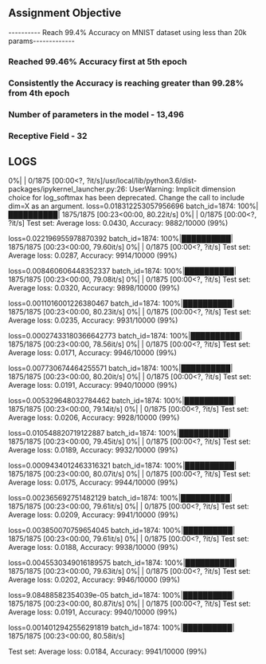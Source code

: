 ## Assignment Objective
---------- Reach 99.4% Accuracy on MNIST dataset using less than 20k params-------------
### Reached 99.46% Accuracy first at 5th epoch
### Consistently the Accuracy is reaching greater than 99.28% from 4th epoch
### Number of parameters in the model - 13,496
### Receptive Field - 32

## LOGS ##
0%|          | 0/1875 [00:00<?, ?it/s]/usr/local/lib/python3.6/dist-packages/ipykernel_launcher.py:26: UserWarning: Implicit dimension choice for log_softmax has been deprecated. Change the call to include dim=X as an argument.
loss=0.018312253057956696 batch_id=1874: 100%|██████████| 1875/1875 [00:23<00:00, 80.22it/s]
  0%|          | 0/1875 [00:00<?, ?it/s]
Test set: Average loss: 0.0430, Accuracy: 9882/10000 (99%)

loss=0.022196955978870392 batch_id=1874: 100%|██████████| 1875/1875 [00:23<00:00, 79.60it/s]
  0%|          | 0/1875 [00:00<?, ?it/s]
Test set: Average loss: 0.0287, Accuracy: 9914/10000 (99%)

loss=0.008460606448352337 batch_id=1874: 100%|██████████| 1875/1875 [00:23<00:00, 79.08it/s]
  0%|          | 0/1875 [00:00<?, ?it/s]
Test set: Average loss: 0.0320, Accuracy: 9898/10000 (99%)

loss=0.0011016001226380467 batch_id=1874: 100%|██████████| 1875/1875 [00:23<00:00, 80.23it/s]
  0%|          | 0/1875 [00:00<?, ?it/s]
Test set: Average loss: 0.0235, Accuracy: 9931/10000 (99%)

loss=0.00027433180366642773 batch_id=1874: 100%|██████████| 1875/1875 [00:23<00:00, 78.56it/s]
  0%|          | 0/1875 [00:00<?, ?it/s]
Test set: Average loss: 0.0171, Accuracy: 9946/10000 (99%)

loss=0.007730674464255571 batch_id=1874: 100%|██████████| 1875/1875 [00:23<00:00, 80.20it/s]
  0%|          | 0/1875 [00:00<?, ?it/s]
Test set: Average loss: 0.0191, Accuracy: 9940/10000 (99%)

loss=0.005329648032784462 batch_id=1874: 100%|██████████| 1875/1875 [00:23<00:00, 79.14it/s]
  0%|          | 0/1875 [00:00<?, ?it/s]
Test set: Average loss: 0.0206, Accuracy: 9928/10000 (99%)

loss=0.010548820719122887 batch_id=1874: 100%|██████████| 1875/1875 [00:23<00:00, 79.45it/s]
  0%|          | 0/1875 [00:00<?, ?it/s]
Test set: Average loss: 0.0189, Accuracy: 9932/10000 (99%)

loss=0.0009434012463316321 batch_id=1874: 100%|██████████| 1875/1875 [00:23<00:00, 80.07it/s]
  0%|          | 0/1875 [00:00<?, ?it/s]
Test set: Average loss: 0.0175, Accuracy: 9944/10000 (99%)

loss=0.002365692751482129 batch_id=1874: 100%|██████████| 1875/1875 [00:23<00:00, 79.61it/s]
  0%|          | 0/1875 [00:00<?, ?it/s]
Test set: Average loss: 0.0209, Accuracy: 9941/10000 (99%)

loss=0.003850070759654045 batch_id=1874: 100%|██████████| 1875/1875 [00:23<00:00, 79.61it/s]
  0%|          | 0/1875 [00:00<?, ?it/s]
Test set: Average loss: 0.0188, Accuracy: 9938/10000 (99%)

loss=0.0045530349016189575 batch_id=1874: 100%|██████████| 1875/1875 [00:23<00:00, 79.63it/s]
  0%|          | 0/1875 [00:00<?, ?it/s]
Test set: Average loss: 0.0202, Accuracy: 9946/10000 (99%)

loss=9.08488582354039e-05 batch_id=1874: 100%|██████████| 1875/1875 [00:23<00:00, 80.87it/s]
  0%|          | 0/1875 [00:00<?, ?it/s]
Test set: Average loss: 0.0191, Accuracy: 9940/10000 (99%)

loss=0.0014012942556291819 batch_id=1874: 100%|██████████| 1875/1875 [00:23<00:00, 80.58it/s]

Test set: Average loss: 0.0184, Accuracy: 9941/10000 (99%)
